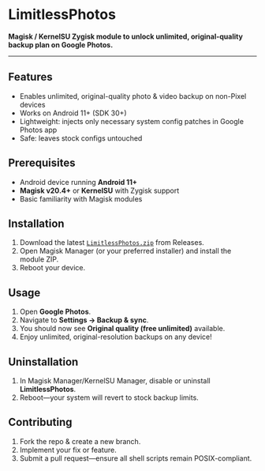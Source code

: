 # LimitlessPhotos

**Magisk / KernelSU Zygisk module to unlock unlimited, original-quality backup plan on Google Photos.**

---

## Features

- Enables unlimited, original-quality photo & video backup on non-Pixel devices  
- Works on Android 11+ (SDK 30+)
- Lightweight: injects only necessary system config patches in Google Photos app
- Safe: leaves stock configs untouched

## Prerequisites

- Android device running **Android 11+**  
- **Magisk v20.4+** or **KernelSU** with Zygisk support  
- Basic familiarity with Magisk modules

## Installation

1. Download the latest [`LimitlessPhotos.zip`](https://github.com/daglaroglou/LimitlessPhotos/releases) from Releases.  
2. Open Magisk Manager (or your preferred installer) and install the module ZIP.  
3. Reboot your device.

## Usage

1. Open **Google Photos**.  
2. Navigate to **Settings → Backup & sync**.  
3. You should now see **Original quality (free unlimited)** available.  
4. Enjoy unlimited, original-resolution backups on any device!

## Uninstallation

1. In Magisk Manager/KernelSU Manager, disable or uninstall **LimitlessPhotos**.  
2. Reboot—your system will revert to stock backup limits.

## Contributing

1. Fork the repo & create a new branch.  
2. Implement your fix or feature.  
3. Submit a pull request—ensure all shell scripts remain POSIX-compliant.
